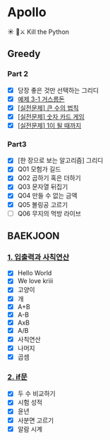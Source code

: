 # Apollo
☀ 🐍⚔ Kill the Python
## Greedy
### Part 2
- [x] 당장 좋은 것만 선택하는 그리디
- [x] [예제 3-1 거스름돈](https://github.com/Greek-and-Roman-God/Apollo/blob/main/part2_greedy/change.py)
- [x] [[실전문제] 큰 수의 법칙](https://github.com/Greek-and-Roman-God/Apollo/blob/main/part2_greedy/large_num.py)
- [x] [[실전문제] 숫자 카드 게임](https://github.com/Greek-and-Roman-God/Apollo/blob/main/part2_greedy/num_card_game.py)
- [x] [[실전문제] 1이 될 때까지](https://github.com/Greek-and-Roman-God/Apollo/blob/main/part2_greedy/until_1.py)
### Part3
- [x] [한 장으로 보는 알고리즘] 그리디
- [x] Q01 모험가 길드
- [x] Q02 곱하기 혹은 더하기
- [x] Q03 문자열 뒤집기
- [x] Q04 만들 수 없는 금액
- [x] Q05 볼링공 고르기
- [ ] Q06 무지의 먹방 라이브

## BAEKJOON
### [1. 입출력과 사칙연산](https://www.acmicpc.net/step/1)
- [x] Hello World
- [x] We love kriii
- [x] 고양이
- [x] 개
- [x] A+B
- [x] A-B
- [x] AxB
- [x] A/B
- [x] 사칙연산
- [x] 나머지
- [x] 곱셈
### [2. if문](https://www.acmicpc.net/step/4)
- [x] 두 수 비교하기
- [x] 시험 성적
- [x] 윤년
- [x] 사분면 고르기
- [x] 알람 시계
